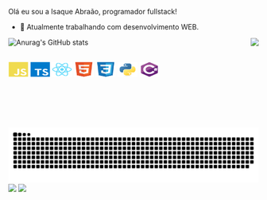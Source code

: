 Olá eu sou a Isaque Abraão, programador fullstack!

- 🔭 Atualmente trabalhando com desenvolvimento WEB.

<div >
  <img align="right" height="180em" src="https://github-readme-stats.vercel.app/api/top-langs/?username=IsaqueCeo&layout=compact&langs_count=16&theme=great-gatsby"/>
</div>

  ![Anurag's GitHub stats](https://github-readme-stats.vercel.app/api?username=IsaqueCeo&show_icons=true&theme=radical)


 
<div style="display: inline_block"><br>
  <img align="center" alt="Rafa-Js" height="30" width="40" src="https://raw.githubusercontent.com/devicons/devicon/master/icons/javascript/javascript-plain.svg">
  <img align="center" alt="Rafa-Ts" height="30" width="40" src="https://raw.githubusercontent.com/devicons/devicon/master/icons/typescript/typescript-plain.svg">
  <img align="center" alt="Rafa-React" height="30" width="40" src="https://raw.githubusercontent.com/devicons/devicon/master/icons/react/react-original.svg">
  <img align="center" alt="Rafa-HTML" height="30" width="40" src="https://raw.githubusercontent.com/devicons/devicon/master/icons/html5/html5-original.svg">
  <img align="center" alt="Rafa-CSS" height="30" width="40" src="https://raw.githubusercontent.com/devicons/devicon/master/icons/css3/css3-original.svg">
  <img align="center" alt="Rafa-Python" height="30" width="40" src="https://raw.githubusercontent.com/devicons/devicon/master/icons/python/python-original.svg">
  <img align="center" alt="Rafa-Csharp" height="30" width="40" src="https://raw.githubusercontent.com/devicons/devicon/master/icons/csharp/csharp-original.svg">
</div>

  ##

  
<picture>
  <source media="(prefers-color-scheme: dark)" srcset="https://raw.githubusercontent.com/IsaqueCeo/IsaqueCeo/output/github-contribution-grid-snake-dark.svg">
  <source media="(prefers-color-scheme: light)" srcset="https://raw.githubusercontent.com/IsaqueCeo/IsaqueCeo/output/github-contribution-grid-snake.svg">
  <img alt="github contribution grid snake animation" src="https://raw.githubusercontent.com/IsaqueCeo/IsaqueCeo/output/github-contribution-grid-snake.svg">
</picture>


<div> 
  <a href="https://www.instagram.com/isaque_abr_sousa_/" target="_blank"><img src="https://img.shields.io/badge/-Instagram-%23E4405F?style=for-the-badge&logo=instagram&logoColor=white" target="_blank"></a>
  <a href = "mailto:isaqueabraaoesousa0000@gmail.com"><img src="https://img.shields.io/badge/-Gmail-%23333?style=for-the-badge&logo=gmail&logoColor=white" target="_blank"></a>  
</div>
